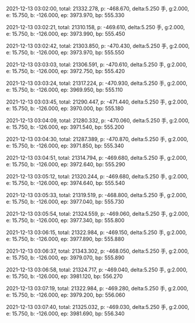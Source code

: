2021-12-13 03:02:00, total: 21332.278, p: -468.670, delta:5.250 手, g:2.000, e: 15.750, b: -126.000, ep: 3973.970, bp: 555.330

2021-12-13 03:02:21, total: 21310.158, p: -469.610, delta:5.250 手, g:2.000, e: 15.750, b: -126.000, ep: 3973.990, bp: 555.450

2021-12-13 03:02:42, total: 21303.850, p: -470.430, delta:5.250 手, g:2.000, e: 15.750, b: -126.000, ep: 3973.970, bp: 555.550

2021-12-13 03:03:03, total: 21306.591, p: -470.610, delta:5.250 手, g:2.000, e: 15.750, b: -126.000, ep: 3972.750, bp: 555.420

2021-12-13 03:03:24, total: 21317.224, p: -470.930, delta:5.250 手, g:2.000, e: 15.750, b: -126.000, ep: 3969.950, bp: 555.110

2021-12-13 03:03:45, total: 21290.447, p: -471.440, delta:5.250 手, g:2.000, e: 15.750, b: -126.000, ep: 3970.000, bp: 555.180

2021-12-13 03:04:09, total: 21280.332, p: -470.060, delta:5.250 手, g:2.000, e: 15.750, b: -126.000, ep: 3971.540, bp: 555.200

2021-12-13 03:04:30, total: 21287.389, p: -470.870, delta:5.250 手, g:2.000, e: 15.750, b: -126.000, ep: 3971.850, bp: 555.340

2021-12-13 03:04:51, total: 21314.794, p: -469.680, delta:5.250 手, g:2.000, e: 15.750, b: -126.000, ep: 3972.640, bp: 555.290

2021-12-13 03:05:12, total: 21320.244, p: -469.680, delta:5.250 手, g:2.000, e: 15.750, b: -126.000, ep: 3974.640, bp: 555.540

2021-12-13 03:05:33, total: 21319.519, p: -468.800, delta:5.250 手, g:2.000, e: 15.750, b: -126.000, ep: 3977.040, bp: 555.730

2021-12-13 03:05:54, total: 21324.559, p: -469.060, delta:5.250 手, g:2.000, e: 15.750, b: -126.000, ep: 3977.340, bp: 555.800

2021-12-13 03:06:15, total: 21322.984, p: -469.150, delta:5.250 手, g:2.000, e: 15.750, b: -126.000, ep: 3977.890, bp: 555.880

2021-12-13 03:06:37, total: 21343.302, p: -468.050, delta:5.250 手, g:2.000, e: 15.750, b: -126.000, ep: 3979.070, bp: 555.890

2021-12-13 03:06:58, total: 21324.717, p: -469.040, delta:5.250 手, g:2.000, e: 15.750, b: -126.000, ep: 3981.120, bp: 556.270

2021-12-13 03:07:19, total: 21322.984, p: -469.280, delta:5.250 手, g:2.000, e: 15.750, b: -126.000, ep: 3979.200, bp: 556.060

2021-12-13 03:07:40, total: 21325.032, p: -469.030, delta:5.250 手, g:2.000, e: 15.750, b: -126.000, ep: 3981.690, bp: 556.340